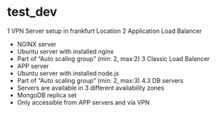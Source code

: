 # test_dev


1 VPN Server setup in frankfurt Location 
2 Application Load Balancer
- NGINX server
- Ubuntu server with installed nginx
- Part of “Auto scaling group” (min: 2, max:2)
3 Classic Load Balancer
- APP server
- Ubuntu server with installed node.js
- Part of “Auto scaling group” (min: 2, max:3)
4.3 DB servers
- Servers are available in 3 different availability zones
- MongoDB replica set
- Only accessible from APP servers and via VPN
